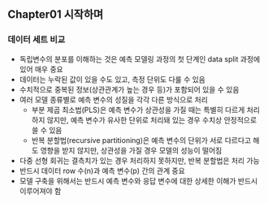 ## Chapter01 시작하며
### 데이터 세트 비교
- 독립변수의 분포를 이해하는 것은 예측 모델링 과정의 첫 단계인 data split 과정에 있어 매우 중요
- 데이터는 누락된 값이 있을 수도 있고, 측정 단위도 다룰 수 있음
- 수치적으로 중복된 정보(상관관계가 높는 경우 등)가 포함되어 있을 수 있음
- 여러 모델 종류별로 예측 변수의 성질을 각각 다른 방식으로 처리
  - 부분 제곱 최소법(PLS)은 예측 변수가 상관성을 가질 때는 특별히 다르게 처리하지 않지만,
    예측 변수가 유사한 단위로 처리돼 있는 경우 수치상 안정적으로 쓸 수 있음
  - 반복 분할법(recursive partitioning)은 예측 변수의 단위가 서로 다르다고 해도 영향을 받지 않지만, 상관성을 가질 경우 모델의 성능이 떨어짐
- 다중 선형 회귀는 결측치가 있는 경우 처리하지 못하지만, 반복 분할법은 처리 가능
- 반드시 데이터 row 수(n)과 예측 변수(p) 간의 관계 중요
- 모델 구축을 위해서는 반드시 예측 변수와 응답 변수에 대한 상세한 이해가 반드시 이루어져야 함

